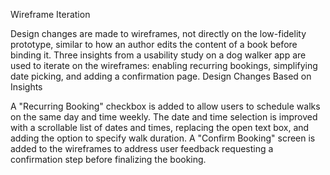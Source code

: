 Wireframe Iteration

Design changes are made to wireframes, not directly on the low-fidelity prototype, similar to how an author edits the content of a book before binding it.
Three insights from a usability study on a dog walker app are used to iterate on the wireframes: enabling recurring bookings, simplifying date picking, and adding a confirmation page.
Design Changes Based on Insights

A "Recurring Booking" checkbox is added to allow users to schedule walks on the same day and time weekly.
The date and time selection is improved with a scrollable list of dates and times, replacing the open text box, and adding the option to specify walk duration.
A "Confirm Booking" screen is added to the wireframes to address user feedback requesting a confirmation step before finalizing the booking.